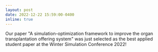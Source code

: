 ```yaml
---
layout: post
date: 2022-12-22 15:59:00-0400
inline: true
---
```


Our paper "A simulation-optimization framework to improve the organ transplantation offering system" was just selected as the best applied student paper at the Winter Simulation Conference 2022!